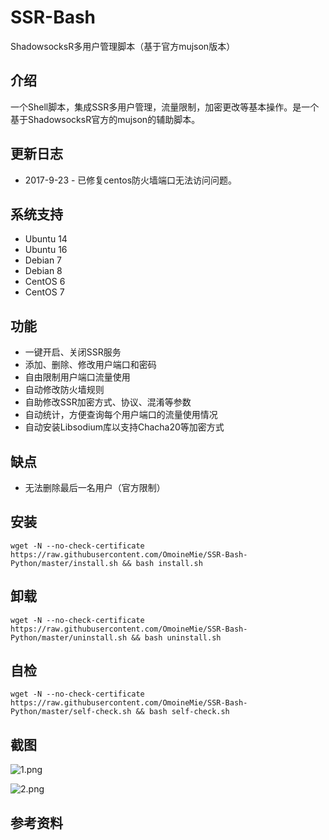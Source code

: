 # SSR-Bash #

ShadowsocksR多用户管理脚本（基于官方mujson版本）

## 介绍 ##

一个Shell脚本，集成SSR多用户管理，流量限制，加密更改等基本操作。是一个基于ShadowsocksR官方的mujson的辅助脚本。

## 更新日志 ##

- 2017-9-23 -  已修复centos防火墙端口无法访问问题。

## 系统支持 ##

* Ubuntu 14
* Ubuntu 16
* Debian 7
* Debian 8
* CentOS 6
* CentOS 7

## 功能 ##

- 一键开启、关闭SSR服务
- 添加、删除、修改用户端口和密码
- 自由限制用户端口流量使用
- 自动修改防火墙规则
- 自助修改SSR加密方式、协议、混淆等参数
- 自动统计，方便查询每个用户端口的流量使用情况
- 自动安装Libsodium库以支持Chacha20等加密方式

## 缺点 ##

- 无法删除最后一名用户（官方限制）

## 安装 ##

    wget -N --no-check-certificate https://raw.githubusercontent.com/OmoineMie/SSR-Bash-Python/master/install.sh && bash install.sh

## 卸载 ##

    wget -N --no-check-certificate https://raw.githubusercontent.com/OmoineMie/SSR-Bash-Python/master/uninstall.sh && bash uninstall.sh

## 自检 ##

    wget -N --no-check-certificate https://raw.githubusercontent.com/OmoineMie/SSR-Bash-Python/master/self-check.sh && bash self-check.sh

## 截图 ##

![1.png](1.png)

![2.png](2.png)

## 参考资料 ##

[ShadowsocksR]:                                         https://github.com/FunctionClub/shadowsocksr

[ShadowsocksR-manyuser mudbjson]:      https://github.com/breakwa11/shadowsocks-rss/wiki/Server-Setup(manyuser-with-mudbjson)

[SSR-Bash]:                                                 https://github.com/FunctionClub/SSR-Bash
